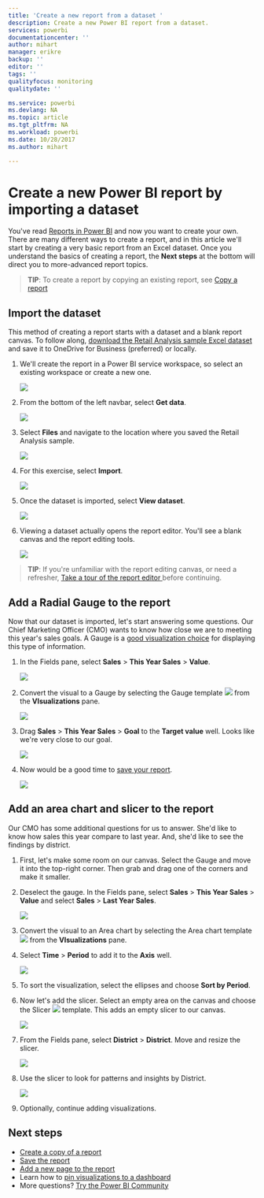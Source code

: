 ```yaml
---
title: 'Create a new report from a dataset '
description: Create a new Power BI report from a dataset.
services: powerbi
documentationcenter: ''
author: mihart
manager: erikre
backup: ''
editor: ''
tags: ''
qualityfocus: monitoring
qualitydate: ''

ms.service: powerbi
ms.devlang: NA
ms.topic: article
ms.tgt_pltfrm: NA
ms.workload: powerbi
ms.date: 10/28/2017
ms.author: mihart

---
```

# Create a new Power BI report by importing a dataset
You've read [Reports in Power BI](powerbi-service-reports.md) and now you want to create your own. There are many different ways to create a report, and in this article we'll start by creating a very basic report from an Excel dataset. Once you understand the basics of creating a report, the **Next steps** at the bottom will direct you to more-advanced report topics.  

> **TIP**: To create a report by copying an existing report, see [Copy a report](power-bi-report-copy.md)
> 
> 

## Import the dataset
This method of creating a report starts with a dataset and a blank report canvas. To follow along, [download the Retail Analysis sample Excel dataset](http://go.microsoft.com/fwlink/?LinkId=529778) and save it to OneDrive for Business (preferred) or locally.

1. We'll create the report in a Power BI service workspace, so select an existing workspace or create a new one.
   
   ![](media/powerbi-service-create-a-new-report/power-bi-workspaces2.png)
2. From the bottom of the left navbar, select **Get data**.
   
   ![](media/powerbi-service-create-a-new-report/power-bi-get-data3.png)
3. Select **Files** and navigate to the location where you saved the Retail Analysis sample.
   
    ![](media/powerbi-service-create-a-new-report/power-bi-select-files.png)
4. For this exercise, select **Import**.
   
   ![](media/powerbi-service-create-a-new-report/power-bi-import.png)
5. Once the dataset is imported, select **View dataset**.
   
   ![](media/powerbi-service-create-a-new-report/power-bi-view-dataset.png)
6. Viewing a dataset actually opens the report editor.  You'll see a blank canvas and the report editing tools.
   
   ![](media/powerbi-service-create-a-new-report/power-bi-blank-report.png)

> **TIP**: If you're unfamiliar with the report editing canvas, or need a refresher, [Take a tour of the report editor ](powerbi-service-the-report-editor-take-a-tour.md) before continuing.
> 
> 

## Add a Radial Gauge to the report
Now that our dataset is imported, let's start answering some questions.  Our Chief Marketing Officer (CMO) wants to know how close we are to meeting this year's sales goals. A Gauge is a [good visualization choice](power-bi-report-visualizations.md) for displaying this type of information.

1. In the Fields pane, select **Sales** > **This Year Sales** > **Value**.
   
    ![](media/powerbi-service-create-a-new-report/power-bi-report-step1.png)
2. Convert the visual to a Gauge by selecting the Gauge template ![](media/powerbi-service-create-a-new-report/powerbi-gauge-icon.png) from the **VIsualizations** pane.
   
    ![](media/powerbi-service-create-a-new-report/power-bi-report-step2.png)
3. Drag **Sales** > **This Year Sales** > **Goal** to the **Target value** well. Looks like we're very close to our goal.
   
    ![](media/powerbi-service-create-a-new-report/power-bi-report-step3.png)
4. Now would be a good time to [save your report](powerbi-service-save-a-report.md).
   
   ![](media/powerbi-service-create-a-new-report/powerbi-save.png)

## Add an area chart and slicer to the report
Our CMO has some additional questions for us to answer. She'd like to know how sales this year compare to last year. And, she'd like to see the findings by district.

1. First, let's make some room on our canvas. Select the Gauge and move it into the top-right corner. Then grab and drag one of the corners and make it smaller.
2. Deselect the gauge. In the Fields pane, select **Sales** > **This Year Sales** > **Value** and select **Sales** > **Last Year Sales**.
   
    ![](media/powerbi-service-create-a-new-report/power-bi-report-step4.png)
3. Convert the visual to an Area chart by selecting the Area chart template ![](media/powerbi-service-create-a-new-report/power-bi-areachart-icon.png) from the **VIsualizations** pane.
4. Select **Time** > **Period** to add it to the **Axis** well.
   
    ![](media/powerbi-service-create-a-new-report/power-bi-report-step5.png)
5. To sort the visualization, select the ellipses and choose **Sort by Period**.
6. Now let's add the slicer. Select an empty area on the canvas and choose the Slicer ![](media/powerbi-service-create-a-new-report/power-bi-slicer-icon.png)    template. This adds an empty slicer to our canvas.
   
    ![](media/powerbi-service-create-a-new-report/power-bi-report-step6.png)    
7. From the Fields pane, select **District** > **District**. Move and resize the slicer.
   
    ![](media/powerbi-service-create-a-new-report/power-bi-report-step7.png)  
8. Use the slicer to look for patterns and insights by District.
   
   ![](media/powerbi-service-create-a-new-report/power-bi-slicer-video2.gif)  
9. Optionally, continue adding visualizations.

## Next steps
* [Create a copy of a report](power-bi-report-copy.md)
* [Save the report](powerbi-service-save-a-report.md)    
* [Add a new page to the report](power-bi-report-add-page.md)  
* Learn how to [pin visualizations to a dashboard](service-dashboard-pin-tile-from-report.md)    
* More questions? [Try the Power BI Community](http://community.powerbi.com/)

